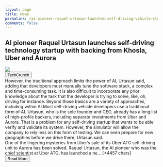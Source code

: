 ```yaml
---
layout: page
title: News
permalink: /ai-pioneer-raquel-urtasun-launches-self-driving-vehicle-startup-with-backing-from-khosla-uber-and-aurora
comments: false
---
```


<div class="row">
<div class="col-12">
<h2>AI pioneer Raquel Urtasun launches self-driving technology startup with backing from Khosla, Uber and Aurora</h2>
</div>
</div>
<div class="row">
<div class="col-12">
<img src="https://techcrunch.com/wp-content/uploads/2021/06/Raquel_Urtasun_Portrait_horizontal-copy.jpg?w=600">
</div>
</div>
<div class="row">
<div class="col-12 mt-2">
<button type="button" class="btn btn-outline-info">TechCrunch</button>
</div>
</div>
<div class="row">
<div class="col-12">
<div>However, the traditional approach limits the power of AI, Urtasun said, adding that developers must manually tune the software stack, a complex and time-consuming task. It is also difficult to incorporate any prior knowledge about the task that the developer is trying to solve, like, oh, driving for instance. Beyond those basics are a variety of approaches, including within AI.Most self-driving vehicle developers use a traditional form of AI. Urtasun, who is the sole founder and CEO, already has a long list of high-profile backers, including separate investments from Uber and Aurora. That is a problem for any self-driving startup that wants to be able verify and validate its system. However, the simulator will allow the company to rely less on this form of testing. We can even prepare for new geographies before we drive there, Urtasun said.</div>
</div>
</div>
<div class="row">
<div class="col-12">
<div>One of the lingering mysteries from Uber’s sale of its Uber ATG self-driving unit to Aurora has been solved.
Raquel Urtasun, the AI pioneer who was the chief scientist at Uber ATG, has launched a ne… [+4457 chars]</div>
</div>
</div>
<div class="row">
<div class="col-12 text-center">
<a href="http://techcrunch.com/2021/06/08/ai-pioneer-raquel-urtasun-launches-self-driving-vehicle-startup-with-backing-from-khosla-uber-and-aurora/">
<button type="button" class="btn btn-info">Read More</button>
</a>
</div>
</div>
